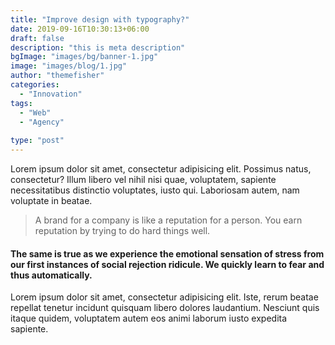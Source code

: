 ```yaml
---
title: "Improve design with typography?"
date: 2019-09-16T10:30:13+06:00
draft: false
description: "this is meta description"
bgImage: "images/bg/banner-1.jpg"
image: "images/blog/1.jpg"
author: "themefisher"
categories: 
  - "Innovation"
tags:
  - "Web"
  - "Agency"
  
type: "post"
---
```


Lorem ipsum dolor sit amet, consectetur adipisicing elit. Possimus natus, consectetur?
Illum libero vel nihil nisi quae, voluptatem, sapiente necessitatibus distinctio voluptates, iusto qui.
Laboriosam autem, nam voluptate in beatae.

> A brand for a company is like a reputation for a person. You earn reputation by trying to do hard things well.

#### The same is true as we experience the emotional sensation of stress from our first instances of social rejection ridicule. We quickly learn to fear and thus automatically.

Lorem ipsum dolor sit amet, consectetur adipisicing elit. Iste, rerum beatae repellat tenetur incidunt quisquam libero dolores laudantium. Nesciunt quis itaque quidem, voluptatem autem eos animi laborum iusto expedita sapiente.